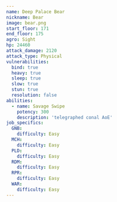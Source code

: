 ```yaml
---
name: Deep Palace Bear
nickname: Bear
image: bear.png
start_floor: 171
end_floor: 175
agro: Sight
hp: 24460
attack_damage: 2120
attack_type: Physical
vulnerabilities:
  bind: true
  heavy: true
  sleep: true
  slow: true
  stun: true
  resolution: false
abilities:
  - name: Savage Swipe
    potency: 300
    description: 'telegraphed conal AoE'
job_specifics:
  GNB:
    difficulty: Easy
  MCH:
    difficulty: Easy
  PLD:
    difficulty: Easy
  RDM:
    difficulty: Easy
  RPR:
    difficulty: Easy
  WAR:
    difficulty: Easy
---
```

